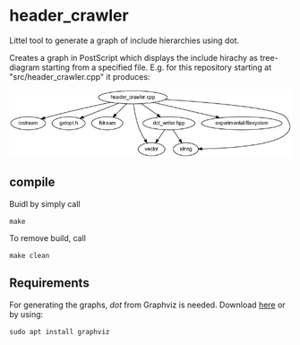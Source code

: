 # header_crawler

Littel tool to generate a graph of include hierarchies using dot.

Creates a graph in PostScript which displays the include hirachy as tree-diagram starting from a specified file. 
E.g. for this repository starting at "src/header_crawler.cpp" it produces:

![header_crawler example result](imgs/headers.jpg)

## compile

Buidl by simply call

	make
	
To remove build, call

	make clean

## Requirements

For generating the graphs, _dot_ from Graphviz is needed. Download [here](https://graphviz.org/download/) or by using:

	sudo apt install graphviz
